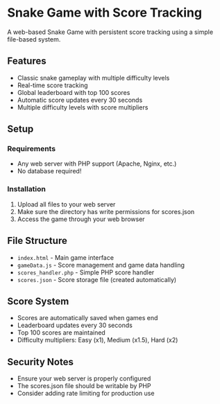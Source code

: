 # Snake Game with Score Tracking

A web-based Snake Game with persistent score tracking using a simple file-based system.

## Features
- Classic snake gameplay with multiple difficulty levels
- Real-time score tracking
- Global leaderboard with top 100 scores
- Automatic score updates every 30 seconds
- Multiple difficulty levels with score multipliers

## Setup

### Requirements
- Any web server with PHP support (Apache, Nginx, etc.)
- No database required!

### Installation
1. Upload all files to your web server
2. Make sure the directory has write permissions for scores.json
3. Access the game through your web browser

## File Structure
- `index.html` - Main game interface
- `gameData.js` - Score management and game data handling
- `scores_handler.php` - Simple PHP score handler
- `scores.json` - Score storage file (created automatically)

## Score System
- Scores are automatically saved when games end
- Leaderboard updates every 30 seconds
- Top 100 scores are maintained
- Difficulty multipliers: Easy (x1), Medium (x1.5), Hard (x2)

## Security Notes
- Ensure your web server is properly configured
- The scores.json file should be writable by PHP
- Consider adding rate limiting for production use
